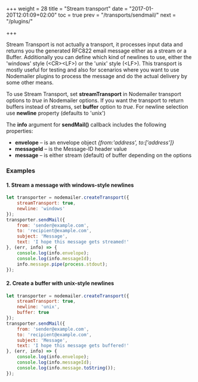 +++
weight = 28
title = "Stream transport"
date = "2017-01-20T12:01:09+02:00"
toc = true
prev = "/transports/sendmail/"
next = "/plugins/"

+++

Stream Transport is not actually a transport, it processes input data and returns you the generated RFC822 email message either as a stream or a Buffer. Additionally you can define which kind of newlines to use, either the 'windows' style (&lt;CR&gt;&lt;LF&gt;) or the 'unix' style (&lt;LF&gt;). This transport is mostly useful for testing and also for scenarios where you want to use Nodemailer plugins to process the message and do the actual delivery by some other means.

To use Stream Transport, set **streamTransport** in Nodemailer transport options to *true* in Nodemailer options. If you want the transport to return buffers instead of streams, set **buffer** option to *true*. For newline selection use **newline** property (defaults to 'unix')

The **info** argument for **sendMail()** callback includes the following properties:

- **envelope** – is an envelope object *{from:'address', to:['address']}*
- **messageId** – is the Message-ID header value
- **message** – is either stream (default) of buffer depending on the options

### Examples

#### 1\. Stream a message with windows-style newlines

```javascript
let transporter = nodemailer.createTransport({
    streamTransport: true,
    newline: 'windows'
});
transporter.sendMail({
    from: 'sender@example.com',
    to: 'recipient@example.com',
    subject: 'Message',
    text: 'I hope this message gets streamed!'
}, (err, info) => {
    console.log(info.envelope);
    console.log(info.messageId);
    info.message.pipe(process.stdout);
});
```

#### 2\. Create a buffer with unix-style newlines

```javascript
let transporter = nodemailer.createTransport({
    streamTransport: true,
    newline: 'unix',
    buffer: true
});
transporter.sendMail({
    from: 'sender@example.com',
    to: 'recipient@example.com',
    subject: 'Message',
    text: 'I hope this message gets buffered!'
}, (err, info) => {
    console.log(info.envelope);
    console.log(info.messageId);
    console.log(info.message.toString());
});
```
